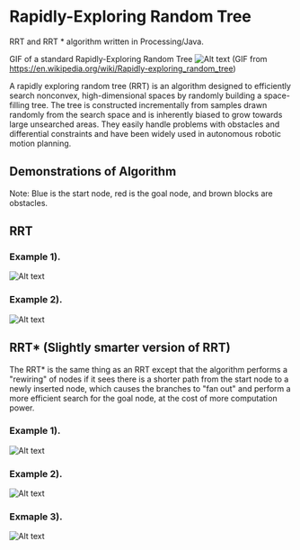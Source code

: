 # Rapidly-Exploring Random Tree 

RRT and RRT * algorithm written in Processing/Java.

GIF of a standard Rapidly-Exploring Random Tree
![Alt text](https://cloud.githubusercontent.com/assets/10769110/26603698/adf2a14e-453c-11e7-9ef0-b2473d852a43.gif)
(GIF from https://en.wikipedia.org/wiki/Rapidly-exploring_random_tree)

A rapidly exploring random tree (RRT) is an algorithm designed to efficiently search nonconvex, high-dimensional spaces by randomly building a space-filling tree. The tree is constructed incrementally from samples drawn randomly from the search space and is inherently biased to grow towards large unsearched areas. They easily handle problems with obstacles and differential constraints and have been widely used in autonomous robotic motion planning.

## Demonstrations of Algorithm
Note: Blue is the start node, red is the goal node, and brown blocks are obstacles.

## RRT 

### Example 1).
![Alt text](https://cloud.githubusercontent.com/assets/10769110/26565142/6e40e794-449d-11e7-94a7-747c6ea31b4a.png)

### Example 2). 
![Alt text](https://cloud.githubusercontent.com/assets/10769110/26564807/7a366f54-449a-11e7-8f6b-73e5ecf1da39.gif)

## RRT* (Slightly smarter version of RRT)

The RRT* is the same thing as an RRT except that the algorithm performs a "rewiring" of nodes if it sees there is a shorter path from the start node to a newly inserted node, which causes the branches to "fan out" and perform a more efficient search for the goal node, at the cost of more computation power.

### Example 1).
![Alt text](https://cloud.githubusercontent.com/assets/10769110/26600237/2daeaf16-4530-11e7-92c2-ce7ed6813f56.png)

### Example 2).
![Alt text](https://cloud.githubusercontent.com/assets/10769110/26600246/38848cda-4530-11e7-9545-643bdcbf0e3c.png)

### Exmaple 3).
![Alt text](https://cloud.githubusercontent.com/assets/10769110/26600257/416caaee-4530-11e7-9572-617de0f05f1c.png)
